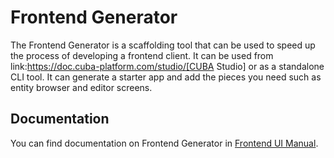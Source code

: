 # Frontend Generator

The Frontend Generator is a scaffolding tool that can be used to speed up the process of developing a frontend client. It can be used from link:https://doc.cuba-platform.com/studio/[CUBA Studio] or as a standalone CLI tool. It can generate a starter app and add the pieces you need such as entity browser and editor screens.

## Documentation

You can find documentation on Frontend Generator in [Frontend UI Manual](https://doc.cuba-platform.com/frontend). 